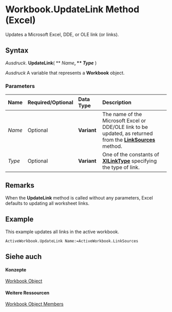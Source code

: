 
# Workbook.UpdateLink Method (Excel)

Updates a Microsoft Excel, DDE, or OLE link (or links).


## Syntax

 _Ausdruck_. **UpdateLink**( ** _Name_**, ** _Type_** )

 _Ausdruck_ A variable that represents a **Workbook** object.


### Parameters



|**Name**|**Required/Optional**|**Data Type**|**Description**|
|:-----|:-----|:-----|:-----|
| _Name_|Optional|**Variant**|The name of the Microsoft Excel or DDE/OLE link to be updated, as returned from the  **[LinkSources](6466bea0-5af8-7af0-e9d7-7595133073ae.md)** method.|
| _Type_|Optional|**Variant**|One of the constants of  **[XlLinkType](fdaf87cc-353b-652b-1531-9a9b731b19b6.md)** specifying the type of link.|

## Remarks

When the  **UpdateLink** method is called without any parameters, Excel defaults to updating all worksheet links.


## Example

This example updates all links in the active workbook.


```
ActiveWorkbook.UpdateLink Name:=ActiveWorkbook.LinkSources
```


## Siehe auch


#### Konzepte


[Workbook Object](8c00aa60-c974-eed3-0812-3c9625eb0d4c.md)
#### Weitere Ressourcen


[Workbook Object Members](http://msdn.microsoft.com/library/dce102a3-25de-3ff4-2ce5-bc56e08baca7%28Office.15%29.aspx)